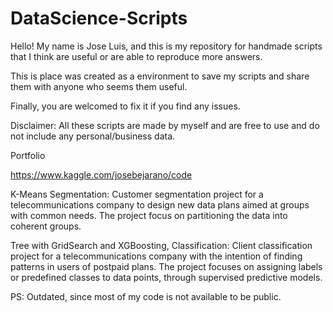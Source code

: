 # DataScience-Scripts
Hello! 
My name is Jose Luis, and this is my repository for handmade scripts that I think are useful or are able to reproduce more answers.

This is place was created as a environment to save my scripts and share them with anyone who seems them useful.

Finally, you are welcomed to fix it if you find any issues.

Disclaimer: All these scripts are made by myself and are free to use and do not include any personal/business data.

Portfolio 

https://www.kaggle.com/josebejarano/code

K-Means Segmentation: Customer segmentation project for a telecommunications company to design new data plans aimed at groups with common needs. The project focus on partitioning the data into coherent groups.

Tree with GridSearch and XGBoosting, Classification: Client classification project for a telecommunications company with the intention of finding patterns in users of postpaid plans. The project focuses on assigning labels or predefined classes to data points, through supervised predictive models.

PS: Outdated, since most of my code is not available to be public. 
